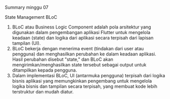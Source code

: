 Summary minggu 07

State Management BLoC

1. BLoC atau Business Logic Component adalah pola arsitektur yang digunakan dalam pengembangan aplikasi Flutter untuk mengelola keadaan (state) dan logika dari aplikasi secara terpisah dari lapisan tampilan (UI).
2. BLoC bekerja dengan menerima event (tindakan dari user atau pengguna) dan menghasilkan perubahan ke dalam keadaan aplikasi. Hasil perubahan disebut "state," dan BLoC akan mengirimkan/menghasilkan state tersebut sebagai output untuk ditampilkan kepada pengguna.
3. Dalam implementasi BLoC, UI (antarmuka pengguna) terpisah dari logika bisnis aplikasi yang memungkinkan pengembang untuk mengelola logika bisnis dan tampilan secara terpisah, yang membuat kode lebih terstruktur dan mudah diatur.